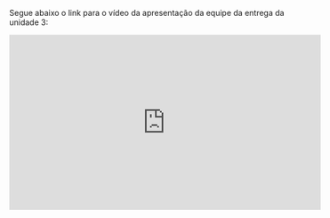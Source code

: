Segue abaixo o link para o vídeo da apresentação da equipe da entrega da unidade 3:

<iframe width="560" height="315" src="https://www.youtube.com/embed/-oBAC6JDRTA" title="YouTube video player" frameborder="0" allow="accelerometer; autoplay; clipboard-write; encrypted-media; gyroscope; picture-in-picture; web-share" allowfullscreen></iframe>
